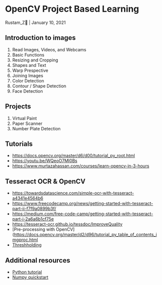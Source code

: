 # OpenCV Project Based Learning
Rustam_Z🚀 | January 10, 2021

## Introduction to images
1. Read Images, Videos, and Webcams
2. Basic Functions
3. Resizing and Cropping
4. Shapes and Text
5. Warp Prespective
6. Joining Images 
7. Color Detection
8. Contour / Shape Detection
9. Face Detection

## Projects
1. Virtual Paint
2. Paper Scanner
3. Number Plate Detection

## Tutorials
- https://docs.opencv.org/master/d6/d00/tutorial_py_root.html
- https://youtu.be/WQeoO7MI0Bs
- https://www.murtazahassan.com/courses/learn-opencv-in-3-hours

## Tesseract OCR & OpenCV
- https://towardsdatascience.com/simple-ocr-with-tesseract-a4341e4564b6
- https://www.freecodecamp.org/news/getting-started-with-tesseract-part-ii-f7f9a0899b3f/
- https://medium.com/free-code-camp/getting-started-with-tesseract-part-i-2a6a6b1cf75e
- https://tesseract-ocr.github.io/tessdoc/ImproveQuality
- [Pre-processing with OpenCV](https://docs.opencv.org/master/d2/d96/tutorial_py_table_of_contents_imgproc.html
- [Threshholding](https://docs.opencv.org/master/d7/d4d/tutorial_py_thresholding.html)

## Additional resources
- [Python tutorial](https://docs.python.org/3/tutorial/)
- [Numpy quickstart](https://numpy.org/devdocs/user/quickstart.html)
